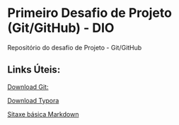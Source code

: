 # Primeiro Desafio de Projeto (Git/GitHub) - DIO
Repositório do desafio de Projeto - Git/GitHub


## **Links Úteis**:

[Download Git:](https://git-scm.com/downloads)

[Download Typora](https://typora.io/)

[Sitaxe básica Markdown](https://www.markdownguide.org/basic-syntax/)
